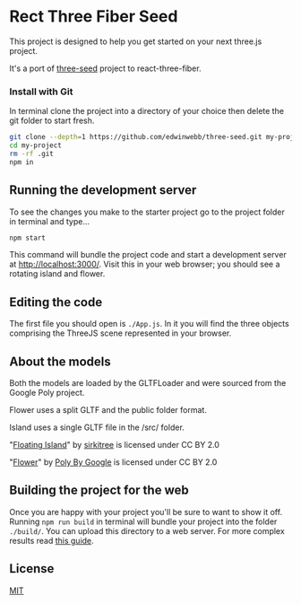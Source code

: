 # Rect Three Fiber Seed

This project is designed to help you get started on your next three.js project. 

It's a port of [three-seed](https://github.com/edwinwebb/three-seed) project to react-three-fiber.

### Install with Git
In terminal clone the project into a directory of your choice then delete the git folder to start fresh.

```bash
git clone --depth=1 https://github.com/edwinwebb/three-seed.git my-project
cd my-project
rm -rf .git
npm in
```

## Running the development server
To see the changes you make to the starter project go to the project folder in terminal and type...

```bash
npm start
```

This command will bundle the project code and start a development server at [http://localhost:3000/](http://localhost:3000/). Visit this in your web browser; you should see a rotating island and flower.

## Editing the code
The first file you should open is `./App.js`. In it you will find the three objects comprising the ThreeJS scene represented in your browser. 

## About the models
Both the models are loaded by the GLTFLoader and were sourced from the Google Poly project.

Flower uses a split GLTF and the public folder format.

Island uses a single GLTF file in the /src/ folder.

"[Floating Island](https://poly.google.com/view/eEz9hdknXOi)" by [sirkitree](https://poly.google.com/user/3dVB0GT8oMI) is licensed under CC BY 2.0

"[Flower](https://poly.google.com/view/9znAp0dJiS8)" by [Poly By Google](https://poly.google.com/user/4aEd8rQgKu2) is licensed under CC BY 2.0

## Building the project for the web
Once you are happy with your project you'll be sure to want to show it off. Running `npm run build` in terminal will bundle your project into the folder `./build/`. You can upload this directory to a web server. For more complex results read [this guide](https://webpack.js.org/guides/production/).

## License
[MIT](https://github.com/edwinwebb/react-three-fiber-seed/blob/master/LICENSE)